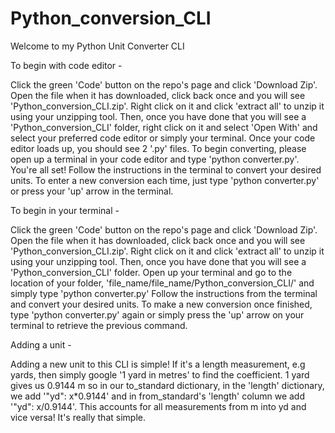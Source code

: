 # Python_conversion_CLI
Welcome to my Python Unit Converter CLI

To begin with code editor - 

Click the green 'Code' button on the repo's page and click 'Download Zip'.
Open the file when it has downloaded, click back once and you will see 'Python_conversion_CLI.zip'.
Right click on it and click 'extract all' to unzip it using your unzipping tool.
Then, once you have done that you will see a 'Python_conversion_CLI' folder, right click on it and select 'Open With' and select your preferred code editor or simply your terminal. 
Once your code editor loads up, you should see 2 '.py' files.
To begin converting, please open up a terminal in your code editor and type 'python converter.py'.
You're all set! Follow the instructions in the terminal to convert your desired units.
To enter a new conversion each time, just type 'python converter.py' or press your 'up' arrow in the terminal.

To begin in your terminal -

Click the green 'Code' button on the repo's page and click 'Download Zip'.
Open the file when it has downloaded, click back once and you will see 'Python_conversion_CLI.zip'.
Right click on it and click 'extract all' to unzip it using your unzipping tool.
Then, once you have done that you will see a 'Python_conversion_CLI' folder.
Open up your terminal and go to the location of your folder, 'file_name/file_name/Python_conversion_CLI/' and simply type 'python converter.py'
Follow the instructions from the terminal and convert your desired units.
To make a new conversion once finished, type 'python converter.py' again or simply press the 'up' arrow on your terminal to retrieve the previous command.

Adding a unit - 

Adding a new unit to this CLI is simple! If it's a length measurement, e.g yards, then simply google '1 yard in metres' to find the coefficient.
1 yard gives us 0.9144 m so in our to_standard dictionary, in the 'length' dictionary, we add '"yd": x*0.9144' and in from_standard's 'length' column we add '"yd": x/0.9144'.
This accounts for all measurements from m into yd and vice versa! It's really that simple. 
